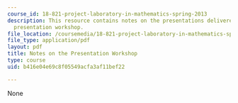 ```yaml
---
course_id: 18-821-project-laboratory-in-mathematics-spring-2013
description: This resource contains notes on the presentations delivered during the
  presentation workshop.
file_location: /coursemedia/18-821-project-laboratory-in-mathematics-spring-2013/b416e04e69c8f05549acfa3af11bef22_MIT18_821S13_presentwkspnotes.pdf
file_type: application/pdf
layout: pdf
title: Notes on the Presentation Workshop
type: course
uid: b416e04e69c8f05549acfa3af11bef22

---
```

None